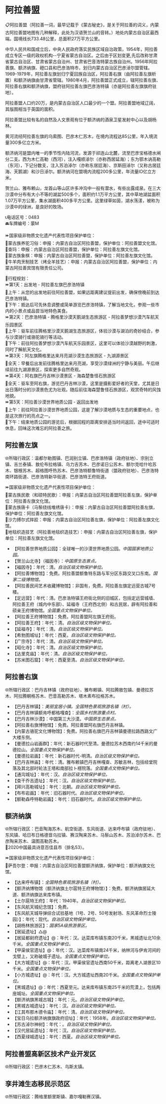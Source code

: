 # 阿拉善盟  

📋阿拉善盟（阿拉善一词，最早记载于《蒙古秘史》，是关于阿拉善的词义，内蒙古阿拉善盟地图有几种解释，此处为汉语贺兰山的音转。）地处内蒙古自治区最西端。国境线长733.48公里，总面积27万平方公里。  
  
中华人民共和国成立后，中央人民政府落实民族区域自治政策，1954年，阿拉善成立专区一级的政权机构--宁夏省蒙古自治区。之后由于区划变更,先后改称甘肃省蒙古自治区、甘肃省蒙古自治州、甘肃省巴音浩特蒙古族自治州。1956年阿拉善旗、额济纳旗、磴口县和巴彦浩特市，划归内蒙古自治区巴彦淖尔盟管辖。1969-1979年，阿拉善左旗划归宁夏回族自治区，阿拉善右旗（由阿拉善左旗析置）和额济纳旗由甘肃省管辖。1980年4月，阿拉善盟正式成立，辖阿拉善左旗、阿拉善右旗和额济纳旗，盟府驻阿拉善左旗巴彦浩特镇（亦是阿拉善左旗旗府驻地）。
  
 阿拉善盟人口约20万，是内蒙古自治区人口最少的一个盟。阿拉善盟地域辽阔，其版图相当于英国的面积。
  
阿拉善盟比较有名的自然及人文景观有位于额济纳的酒泉卫星发射中心以及胡杨林。
  
黄河流经阿拉善左旗的乌索图、巴彦木仁苏木，在境内流程达85公里，年入境流量300多亿立方米。  
  
额济纳河是盟内唯一的季节性内陆河流，发源于祁连山北麓，流至巴彦宝格德水闸分二支。西为木仁高勒（西河），注入嘎顺淖尔（亦称西居延海）；东为鄂木讷高勒（东河），下记分数支，注入苏泊淖尔（亦称东居廷海）、京斯田淖尔（又称古居廷海、天鹅湖）和沙日淖尔。额济纳河在盟境内流程200多公里，年流量lO亿立方米。  
  
贺兰山、雅布赖山，龙首山等山区许多冲沟中一般有潜水，有些出露成泉。在三大沙漠中分布有大小不等的湖盆500多个，面积约1.1万平方公里，其中草地湖盆面积1.07万平方公里，集水湖面积400多平方公里。这里绿草如茵，湖水荡漾，被称为沙漠中的绿洲，是良好的牧场。

📞电话区号：0483  
🚘车牌编号：蒙M  
  
⏩国家级非物质文化遗产代表性项目保护单位：  
🔸蒙古族养驼习俗：申报：内蒙古自治区阿拉善盟，保护单位：阿拉善盟文化馆。  
🔸查玛：申报：内蒙古自治区阿拉善盟，保护单位：阿拉善左旗文化馆。  
🔸蒙古族象棋：申报：内蒙古自治区阿拉善盟，保护单位：阿拉善左旗文化馆。  
🔸牛羊肉烹制技艺（烤全羊技艺）：申报：内蒙古自治区阿拉善盟，保护单位：内蒙古阿拉善宾馆有限责任公司。  
  
🧭行程规划：  
⏩第1天：出发地 - 阿拉善左旗巴彦浩特镇  
🔸上午：从您的出发地前往阿拉善盟，如果远距离建议提前出发，确保傍晚前到达巴彦浩特镇。  
🔸下午：抵达后可先休息调整或简单游览巴彦浩特镇，了解当地文化，参观一些市内的小景点或品尝当地特色美食。  
⏩第2天：巴彦浩特镇 - 腾格里沙漠天鹅湖生态旅游区 - 阿拉善梦想沙漠汽车航天乐园景区  
🔸上午：驱车前往腾格里沙漠天鹅湖生态旅游区，体验沙漠与湖泊的奇妙结合，参与沙漠骑行或骆驼骑行等活动。  
🔸下午：前往阿拉善梦想沙漠汽车航天乐园景区，这里可以体验沙漠越野的刺激，同时了解航天文化。  
⏩第3天：阿左旗腾格里达来月亮湖沙漠生态旅游区 - 九湖源景区  
🔸全天：早餐后出发前往腾格里达来月亮湖，享受沙漠绿洲的宁静与美丽。午后继续前往九湖源景区，探索更多自然奇观。  
⏩第4天：阿右旗巴丹吉林沙漠景区 - 海森楚鲁怪石旅游区  
🔸全天：驱车至阿右旗，游览巴丹吉林沙漠，这里是摄影爱好者的天堂，尤其是日出日落时分的沙漠景色尤为壮观。随后前往海森楚鲁怪石旅游区，观赏奇特的风蚀地貌。  
⏩第5天：阿拉善沙漠世界地质公园 - 返回出发地  
🔸上午：前往阿拉善沙漠世界地质公园，这是了解沙漠地质与生态的重要地点，也是这次旅行的亮点之一。  
🔸下午：结束地质公园的游览后，根据回程的距离安排适当时间返回，途中可适时休息，回味这次难忘的阿拉善之旅。  

## 阿拉善左旗  
🌐所辖行政区：温都尔勒图镇、巴润别立镇、巴彦浩特镇（政府驻地）、宗别立镇、吉兰泰镇、敖伦布拉格镇、乌力吉苏木、巴彦诺日公苏木、额尔克哈什哈苏木、银根苏木、超格图呼热苏木、巴彦浩特额鲁特街道（盟政府驻地）、巴彦浩特南环路街道、巴彦浩特新华街道、巴彦浩特王府街道。  
  
⏩国家级非物质文化遗产代表性项目保护单位：  
🔸蒙古族民歌（和硕特民歌）：申报：内蒙古自治区阿拉善盟阿拉善左旗，保护单位：阿拉善左旗文化馆。  
🔸蒙古族唐卡（马鬃绕线堆绣唐卡）：申报：内蒙古自治区阿拉善盟阿拉善左旗，保护单位：阿拉善左旗文化馆。  
🔸沙力搏尔式摔跤：申报：内蒙古自治区阿拉善左旗，保护单位：阿拉善左旗文化馆。  
🔸地毯织造技艺（阿拉善地毯织造技艺）：申报：内蒙古自治区阿拉善左旗，保护单位：阿拉善左旗文化馆。  
  
* 【阿拉善世界地质公园】：全球唯一的沙漠世界地质公园。*中国国家地质公园。*  
* 【贺兰山北寺】（福因寺）：*中国原生态景点。*  
* 【福因寺】：年代：清。*自治区级文物保护单位。*
* 【阿拉善博物馆】：免费。阿拉善盟额鲁特东路与军分区东路交叉口东南。*国家二级博物馆。*  
* 【阿拉善民间艺术收藏博物馆】：非国有，免费。阿拉善左旗定远营古城7号楼。  
* 【定远营】：年代：清。巴彦浩特镇王府街北侧的旧城区，包括定远营城墙、阿拉善王府（城内中东部）、延福寺（王府西北侧）和古民居，辟有阿拉善和硕亲王府博物馆。*全国重点文物保护单位。*    
* 【阿拉善王府博物馆】：免费。阿拉善盟阿左旗王府街。  
* 【阿拉善王府】：年代：清。*自治区级文物保护单位。*
* 【延福寺】：年代：清。*自治区级文物保护单位。*
* 【希勃图城址】：年代：西夏。*自治区级文物保护单位。*
* 【广宗寺】：年代：清。*自治区级文物保护单位。*
* 【昭化寺】：年代：清。*自治区级文物保护单位。*
* 【达里克庙】：年代：清。*自治区级文物保护单位。*
* 【苏米图石窟】：年代：西夏至清。*自治区级文物保护单位。*  
  
## 阿拉善右旗  
🌐所辖行政区：巴丹吉林镇（政府驻地）、雅布赖镇、阿拉腾敖包镇、曼德拉苏木、阿拉腾朝格苏木、巴音高勒苏木、塔木素布拉格苏木。  
  
* 【巴丹吉林镇】：*美丽宜居小镇。全国特色景观旅游名镇（村）。*  
* 【巴丹吉林镇额肯呼都格嘎查】：*全国乡村旅游重点村。*  
* 【巴丹吉林沙漠】：中国第三大沙漠。*中国原生态景点。*  
* 【阿拉善右旗博物馆】：免费。阿拉善盟阿右旗巴丹吉林镇。  
* 【内蒙古骆驼文化博物馆】：免费。阿拉善右旗巴丹吉林镇曼德拉路西路文广大楼东侧。  
* 【曼德拉山岩画群】：年代：新石器时代至清。曼德拉苏木西南约14千米的曼德拉山。*全国重点文物保护单位。*  
* 【曼德拉岩画】：年代：新石器时代-明清。*自治区级文物保护单位。*
* 【巴丹吉林庙】：年代：清。雅布赖镇巴丹吉林嘎查、苏敏吉林，包括经堂院落及其北部时轮法王塔和南部拉ト楞院落。*全国重点文物保护单位。*    
* 【通沟城址】：年代：汉。*自治区级文物保护单位。*  
* 【查干乔吉遗址】：年代：汉。*自治区级文物保护单位。*  
* 【拜兴高勒城址】：年代：北朝。*自治区级文物保护单位。*  
* 【布布岩画】：年代：旧石器时代。*自治区级文物保护单位。*  
* 【额勒森呼特勒岩画】：年代：旧石器时代。*自治区级文物保护单位。*  
  
## 额济纳旗  
🌐所辖行政区：巴音陶海苏木、航空街道、东风街道、达来呼布镇（政府驻地）、东风镇、哈日布日格德音乌拉镇、赛汉陶来苏木、马鬃山苏木、苏泊淖尔苏木、巴彦陶来苏木、温图高勒苏木。  
🏅2020中国最具诗意百佳县市（排名53）。  
  
⏩国家级非物质文化遗产代表性项目保护单位：  
🔸萨吾尔登：申报：内蒙古自治区阿拉善盟额济纳旗，保护单位：额济纳旗文化馆。  
  
* 【达来呼布镇】：*全国特色景观旅游名镇（村）。*  
* 【额济纳博物馆（额济纳旗土尔扈特王府博物馆）】：免费。额济纳旗居延大道、额济纳旗达来库布镇。  
* 【土尔扈特王府】：年代：1940年。*自治区级文物保护单位。*
* 【东风航天城纪念馆】：免费。  
* 【东风航天城导弹综合试验基地（1号、2号、50号发射场、东风革命烈士陵园）】：年代：现代。*自治区级文物保护单位。*
* 【胡杨林旅游区】：*国家5A级旅游景区。*  
* 【居延遗址】△@
* 【居延都尉府遗址】@：年代：汉。达菜库布镇东南20千米，黑城遗址北10余千米。*全国重点文物保护单位。*  
* 【甲渠侯官遗址】@：年代：汉。达菜库布镇南24千米，纳林河与伊肯河间的戈壁上，又称破城子遗址。*全国重点文物保护单位。*  
* 【大方城遗址】@：年代：汉。甲渠侯官遗址西南50千米，距离老人湖景区10千米。*全国重点文物保护单位。*  
* 【小方城遗址】@：年代：汉。大方城遗址西南20千米。*全国重点文物保护单位。*  
* 【黑城遗址】@：年代：西夏至元。达来库布镇东南25千米的荒漠上，包括两座城址。*全国重点文物保护单位。*    
* 【额济纳旗黑城古城】：年代：元。*自治区级文物保护单位。*
* 【黑城古城遗址】：年代：汉。*自治区级文物保护单位。*
* 【江其布那木德令庙】：年代：清。*自治区级文物保护单位。*
* 【宝日乌拉额济纳旗旗政府旧址】：年代：1958年。*自治区级文物保护单位。*
* 【苏古淖尔神树】：年代：。*自治区级文物保护单位。*  
* 【汉代居延遗址】：年代：汉。*自治区级文物保护单位。*
* 【西夏绿城遗址】：年代：西夏。*自治区级文物保护单位。*

## 阿拉善盟高新区技术产业开发区  
🌐所辖行政区：巴彦木仁苏木、乌斯太镇。  

## 孪井滩生态移民示范区  
🌐所辖行政区：腾格里额里斯镇、嘉尔嘎勒赛汉镇。